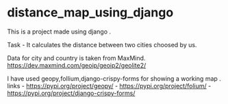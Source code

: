 # distance_map_using_django
This is a project made using django .



Task - It calculates the distance between two cities choosed by us.

Data for city and country is taken from MaxMind.
https://dev.maxmind.com/geoip/geoip2/geolite2/

I have used geopy,follium,django-crispy-forms for showing a working map .
links - https://pypi.org/project/geopy/
      - https://pypi.org/project/folium/
       - https://pypi.org/project/django-crispy-forms/
